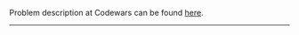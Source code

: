 Problem description at Codewars can be found
[here](https://www.codewars.com/kata/570e8ec4127ad143660001fd/train/python).

-------------


